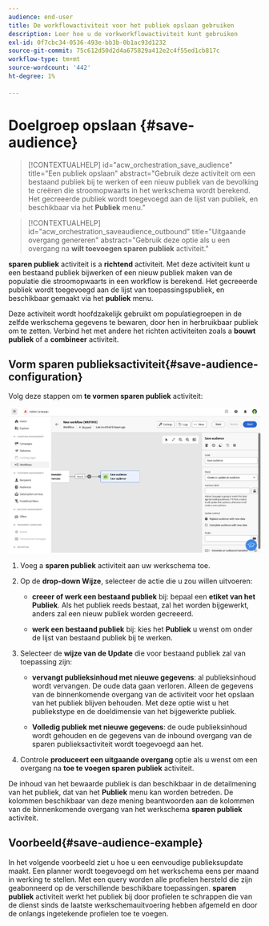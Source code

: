 ```yaml
---
audience: end-user
title: De workflowactiviteit voor het publiek opslaan gebruiken
description: Leer hoe u de vorkworkflowactiviteit kunt gebruiken
exl-id: 0f7cbc34-0536-493e-bb3b-0b1ac93d1232
source-git-commit: 75c612d50d2d4a675829a412e2c4f55ed1cb817c
workflow-type: tm+mt
source-wordcount: '442'
ht-degree: 1%

---
```


# Doelgroep opslaan {#save-audience}

>[!CONTEXTUALHELP]
>id="acw_orchestration_save_audience"
>title="Een publiek opslaan"
>abstract="Gebruik deze activiteit om een bestaand publiek bij te werken of een nieuw publiek van de bevolking te creëren die stroomopwaarts in het werkschema wordt berekend. Het gecreeerde publiek wordt toegevoegd aan de lijst van publiek, en beschikbaar via het **Publiek** menu."

>[!CONTEXTUALHELP]
>id="acw_orchestration_saveaudience_outbound"
>title="Uitgaande overgang genereren"
>abstract="Gebruik deze optie als u een overgang na **wilt toevoegen sparen publiek** activiteit."

**sparen publiek** activiteit is a **richtend** activiteit. Met deze activiteit kunt u een bestaand publiek bijwerken of een nieuw publiek maken van de populatie die stroomopwaarts in een workflow is berekend. Het gecreeerde publiek wordt toegevoegd aan de lijst van toepassingspubliek, en beschikbaar gemaakt via het **publiek** menu.

Deze activiteit wordt hoofdzakelijk gebruikt om populatiegroepen in de zelfde werkschema gegevens te bewaren, door hen in herbruikbaar publiek om te zetten. Verbind het met andere het richten activiteiten zoals a **bouwt publiek** of a **combineer** activiteit.

## Vorm sparen publieksactiviteit{#save-audience-configuration}

Volg deze stappen om **te vormen sparen publiek** activiteit:

![](../assets/workflow-save-audience.png)

1. Voeg a **sparen publiek** activiteit aan uw werkschema toe.

1. Op de **drop-down Wijze**, selecteer de actie die u zou willen uitvoeren:

   * **creeer of werk een bestaand publiek** bij: bepaal een **etiket van het Publiek**. Als het publiek reeds bestaat, zal het worden bijgewerkt, anders zal een nieuw publiek worden gecreeerd.

   * **werk een bestaand publiek** bij: kies het **Publiek** u wenst om onder de lijst van bestaand publiek bij te werken.

1. Selecteer de **wijze van de Update** die voor bestaand publiek zal van toepassing zijn:

   * **vervangt publieksinhoud met nieuwe gegevens**: al publieksinhoud wordt vervangen. De oude data gaan verloren. Alleen de gegevens van de binnenkomende overgang van de activiteit voor het opslaan van het publiek blijven behouden. Met deze optie wist u het publiekstype en de doeldimensie van het bijgewerkte publiek.

   * **Volledig publiek met nieuwe gegevens**: de oude publieksinhoud wordt gehouden en de gegevens van de inbound overgang van de sparen publieksactiviteit wordt toegevoegd aan het.

1. Controle **produceert een uitgaande overgang** optie als u wenst om een overgang na **toe te voegen sparen publiek** activiteit.

De inhoud van het bewaarde publiek is dan beschikbaar in de detailmening van het publiek, dat van het **Publiek** menu kan worden betreden. De kolommen beschikbaar van deze mening beantwoorden aan de kolommen van de binnenkomende overgang van het werkschema **sparen publiek** activiteit.


## Voorbeeld{#save-audience-example}

In het volgende voorbeeld ziet u hoe u een eenvoudige publieksupdate maakt. Een planner wordt toegevoegd om het werkschema eens per maand in werking te stellen. Met een query worden alle profielen hersteld die zijn geabonneerd op de verschillende beschikbare toepassingen. **sparen publiek** activiteit werkt het publiek bij door profielen te schrappen die van de dienst sinds de laatste werkschemauitvoering hebben afgemeld en door de onlangs ingetekende profielen toe te voegen.
